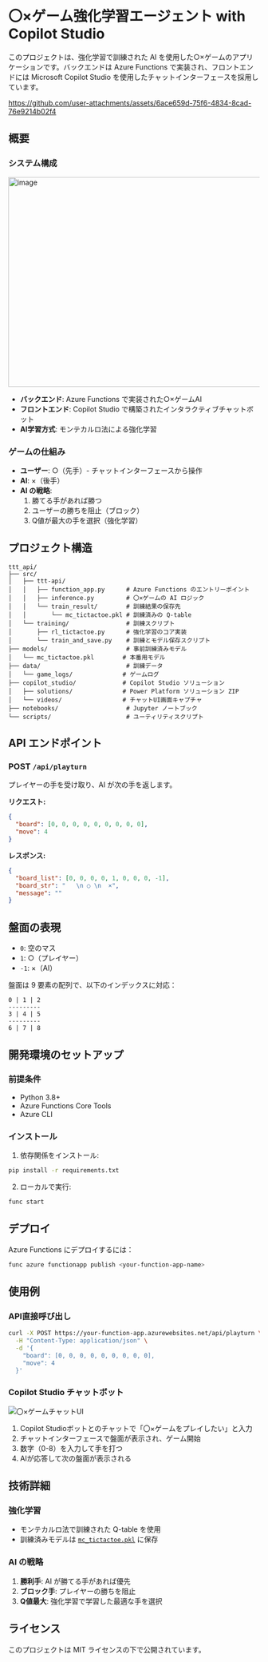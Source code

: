 # 〇×ゲーム強化学習エージェント with Copilot Studio

このプロジェクトは、強化学習で訓練された AI を使用した○×ゲームのアプリケーションです。バックエンドは Azure Functions で実装され、フロントエンドには Microsoft Copilot Studio を使用したチャットインターフェースを採用しています。



https://github.com/user-attachments/assets/6ace659d-75f6-4834-8cad-76e9214b02f4



## 概要

### システム構成
<img width="822" height="420" alt="image" src="https://github.com/user-attachments/assets/5a19e4b1-73bc-4373-8364-bd9ff9f83949" />

- **バックエンド**: Azure Functions で実装された○×ゲームAI
- **フロントエンド**: Copilot Studio で構築されたインタラクティブチャットボット
- **AI学習方式**: モンテカルロ法による強化学習

### ゲームの仕組み
- **ユーザー**: ○（先手）- チャットインターフェースから操作
- **AI**: ×（後手）
- **AI の戦略**: 
  1. 勝てる手があれば勝つ
  2. ユーザーの勝ちを阻止（ブロック）
  3. Q値が最大の手を選択（強化学習）

## プロジェクト構造

```
ttt_api/
├── src/
│   ├── ttt-api/
│   │   ├── function_app.py      # Azure Functions のエントリーポイント
│   │   ├── inference.py         # 〇×ゲームの AI ロジック
│   │   └── train_result/        # 訓練結果の保存先
│   │       └── mc_tictactoe.pkl # 訓練済みの Q-table
│   └── training/                # 訓練スクリプト
│       ├── rl_tictactoe.py      # 強化学習のコア実装
│       └── train_and_save.py    # 訓練とモデル保存スクリプト
├── models/                      # 事前訓練済みモデル
│   └── mc_tictactoe.pkl        # 本番用モデル
├── data/                        # 訓練データ
│   └── game_logs/              # ゲームログ
├── copilot_studio/             # Copilot Studio ソリューション
│   ├── solutions/              # Power Platform ソリューション ZIP
│   └── videos/                 # チャットUI画面キャプチャ
├── notebooks/                   # Jupyter ノートブック
└── scripts/                     # ユーティリティスクリプト
```

## API エンドポイント

### POST `/api/playturn`

プレイヤーの手を受け取り、AI が次の手を返します。

**リクエスト:**
```json
{
  "board": [0, 0, 0, 0, 0, 0, 0, 0, 0],
  "move": 4
}
```

**レスポンス:**
```json
{
  "board_list": [0, 0, 0, 0, 1, 0, 0, 0, -1],
  "board_str": "   \n ○ \n  ×",
  "message": ""
}
```

## 盤面の表現

- `0`: 空のマス
- `1`: ○（プレイヤー）
- `-1`: ×（AI）

盤面は 9 要素の配列で、以下のインデックスに対応：
```
0 | 1 | 2
---------
3 | 4 | 5
---------
6 | 7 | 8
```

## 開発環境のセットアップ

### 前提条件
- Python 3.8+
- Azure Functions Core Tools
- Azure CLI

### インストール

1. 依存関係をインストール:
```bash
pip install -r requirements.txt
```

2. ローカルで実行:
```bash
func start
```

## デプロイ

Azure Functions にデプロイするには：

```bash
func azure functionapp publish <your-function-app-name>
```

## 使用例

### API直接呼び出し
```bash
curl -X POST https://your-function-app.azurewebsites.net/api/playturn \
  -H "Content-Type: application/json" \
  -d '{
    "board": [0, 0, 0, 0, 0, 0, 0, 0, 0],
    "move": 4
  }'
```

### Copilot Studio チャットボット

![〇×ゲームチャットUI](copilot_studio/screenshots/tictactoe_chat.png)

1. Copilot Studioボットとのチャットで「〇×ゲームをプレイしたい」と入力
2. チャットインターフェースで盤面が表示され、ゲーム開始
3. 数字（0-8）を入力して手を打つ
4. AIが応答して次の盤面が表示される

## 技術詳細

### 強化学習
- モンテカルロ法で訓練された Q-table を使用
- 訓練済みモデルは [`mc_tictactoe.pkl`](models/mc_tictactoe.pkl) に保存

### AI の戦略
1. **勝利手**: AI が勝てる手があれば優先
2. **ブロック手**: プレイヤーの勝ちを阻止
3. **Q値最大**: 強化学習で学習した最適な手を選択

## ライセンス

このプロジェクトは MIT ライセンスの下で公開されています。
